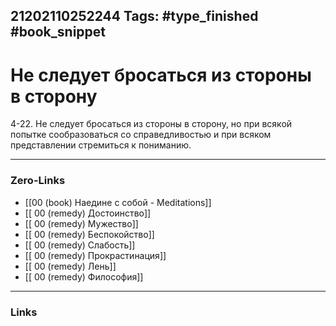 21202110252244
Tags: #type_finished #book_snippet 
---
# Не следует бросаться из стороны в сторону

 4-22. Не следует бросаться из стороны в сторону, но при всякой попытке сообразоваться со справедливостью и при всяком представлении стремиться к пониманию. 

---
### Zero-Links
 - [[00 (book) Наедине с собой - Meditations]]
 - [[ 00 (remedy) Достоинство]]
 - [[ 00 (remedy) Мужество]]
 - [[ 00 (remedy) Беспокойство]]
 - [[ 00 (remedy) Слабость]]
 - [[ 00 (remedy) Прокрастинация]]
 - [[ 00 (remedy) Лень]]
 - [[ 00 (remedy) Философия]]
---
### Links
